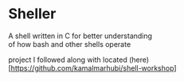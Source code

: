 
# Sheller

A shell written in C for better understanding  
of how bash and other shells operate

project I followed along with located (here)[https://github.com/kamalmarhubi/shell-workshop]

